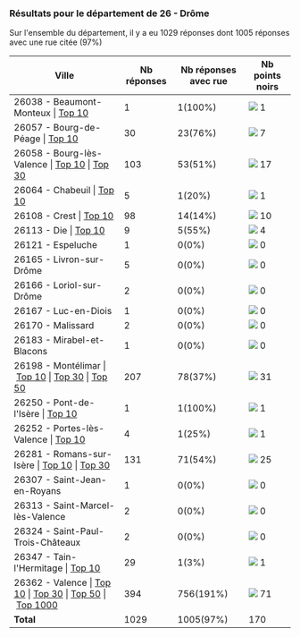 ### Résultats pour le département de 26 - Drôme

Sur l'ensemble du département, il y a eu 1029 réponses dont 1005 réponses avec une rue citée (97%)

| Ville | Nb réponses | Nb réponses avec rue | Nb points noirs |
|-------------|-------------|----------------------|-----------------|
|26038 - Beaumont-Monteux&nbsp;&#124;&nbsp;<a href='26038 - Beaumont-Monteux_top1.md'>Top 10</a>|1|1(100%)|<img src="../../img/bar_0.gif" />&nbsp;1|
|26057 - Bourg-de-Péage&nbsp;&#124;&nbsp;<a href='26057 - Bourg-de-Péage_top7.md'>Top 10</a>|30|23(76%)|<img src="../../img/bar_4.gif" />&nbsp;7|
|26058 - Bourg-lès-Valence&nbsp;&#124;&nbsp;<a href='26058 - Bourg-lès-Valence_top10.md'>Top 10</a>&nbsp;&#124;&nbsp;<a href='26058 - Bourg-lès-Valence_top17.md'>Top 30</a>|103|53(51%)|<img src="../../img/bar_10.gif" />&nbsp;17|
|26064 - Chabeuil&nbsp;&#124;&nbsp;<a href='26064 - Chabeuil_top1.md'>Top 10</a>|5|1(20%)|<img src="../../img/bar_0.gif" />&nbsp;1|
|26108 - Crest&nbsp;&#124;&nbsp;<a href='26108 - Crest_top10.md'>Top 10</a>|98|14(14%)|<img src="../../img/bar_5.gif" />&nbsp;10|
|26113 - Die&nbsp;&#124;&nbsp;<a href='26113 - Die_top4.md'>Top 10</a>|9|5(55%)|<img src="../../img/bar_2.gif" />&nbsp;4|
|26121 - Espeluche|1|0(0%)|<img src="../../img/bar_0.gif" />&nbsp;0|
|26165 - Livron-sur-Drôme|5|0(0%)|<img src="../../img/bar_0.gif" />&nbsp;0|
|26166 - Loriol-sur-Drôme|2|0(0%)|<img src="../../img/bar_0.gif" />&nbsp;0|
|26167 - Luc-en-Diois|1|0(0%)|<img src="../../img/bar_0.gif" />&nbsp;0|
|26170 - Malissard|2|0(0%)|<img src="../../img/bar_0.gif" />&nbsp;0|
|26183 - Mirabel-et-Blacons|1|0(0%)|<img src="../../img/bar_0.gif" />&nbsp;0|
|26198 - Montélimar&nbsp;&#124;&nbsp;<a href='26198 - Montélimar_top10.md'>Top 10</a>&nbsp;&#124;&nbsp;<a href='26198 - Montélimar_top30.md'>Top 30</a>&nbsp;&#124;&nbsp;<a href='26198 - Montélimar_top31.md'>Top 50</a>|207|78(37%)|<img src="../../img/bar_18.gif" />&nbsp;31|
|26250 - Pont-de-l'Isère&nbsp;&#124;&nbsp;<a href='26250 - Pont-de-l_Isère_top1.md'>Top 10</a>|1|1(100%)|<img src="../../img/bar_0.gif" />&nbsp;1|
|26252 - Portes-lès-Valence&nbsp;&#124;&nbsp;<a href='26252 - Portes-lès-Valence_top1.md'>Top 10</a>|4|1(25%)|<img src="../../img/bar_0.gif" />&nbsp;1|
|26281 - Romans-sur-Isère&nbsp;&#124;&nbsp;<a href='26281 - Romans-sur-Isère_top10.md'>Top 10</a>&nbsp;&#124;&nbsp;<a href='26281 - Romans-sur-Isère_top25.md'>Top 30</a>|131|71(54%)|<img src="../../img/bar_14.gif" />&nbsp;25|
|26307 - Saint-Jean-en-Royans|1|0(0%)|<img src="../../img/bar_0.gif" />&nbsp;0|
|26313 - Saint-Marcel-lès-Valence|2|0(0%)|<img src="../../img/bar_0.gif" />&nbsp;0|
|26324 - Saint-Paul-Trois-Châteaux|2|0(0%)|<img src="../../img/bar_0.gif" />&nbsp;0|
|26347 - Tain-l'Hermitage&nbsp;&#124;&nbsp;<a href='26347 - Tain-l_Hermitage_top1.md'>Top 10</a>|29|1(3%)|<img src="../../img/bar_0.gif" />&nbsp;1|
|26362 - Valence&nbsp;&#124;&nbsp;<a href='26362 - Valence_top10.md'>Top 10</a>&nbsp;&#124;&nbsp;<a href='26362 - Valence_top30.md'>Top 30</a>&nbsp;&#124;&nbsp;<a href='26362 - Valence_top50.md'>Top 50</a>&nbsp;&#124;&nbsp;<a href='26362 - Valence_top71.md'>Top 1000</a>|394|756(191%)|<img src="../../img/bar_41.gif" />&nbsp;71|
| **Total** |1029|1005(97%)|170|
